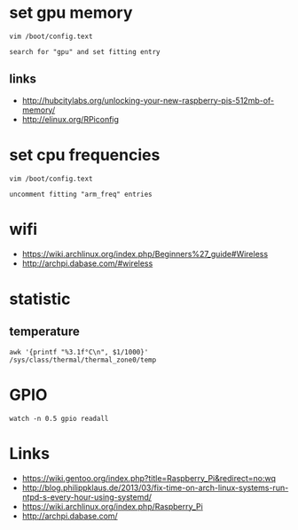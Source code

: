 # set gpu memory

```
vim /boot/config.text

search for "gpu" and set fitting entry
```

## links

* http://hubcitylabs.org/unlocking-your-new-raspberry-pis-512mb-of-memory/
* http://elinux.org/RPiconfig

# set cpu frequencies

```
vim /boot/config.text

uncomment fitting "arm_freq" entries
```

# wifi

* https://wiki.archlinux.org/index.php/Beginners%27_guide#Wireless
* http://archpi.dabase.com/#wireless

# statistic

## temperature

```
awk '{printf "%3.1f°C\n", $1/1000}' /sys/class/thermal/thermal_zone0/temp
```

# GPIO

```
watch -n 0.5 gpio readall
```

# Links

* https://wiki.gentoo.org/index.php?title=Raspberry_Pi&redirect=no:wq
* http://blog.philippklaus.de/2013/03/fix-time-on-arch-linux-systems-run-ntpd-s-every-hour-using-systemd/
* https://wiki.archlinux.org/index.php/Raspberry_Pi
* http://archpi.dabase.com/
